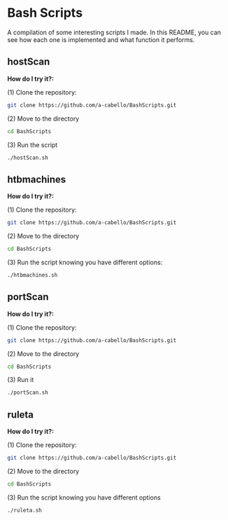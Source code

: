 <h1><strong>Bash Scripts</h1></strong>

A compilation of some interesting scripts I made.
In this README, you can see how each one is implemented and what function it performs.

<h2><b>hostScan</h2></b>
<b>How do I try it?:</b>

(1) Clone the repository:
```bash
git clone https://github.com/a-cabello/BashScripts.git
```
(2) Move to the directory
```bash
cd BashScripts
```
(3) Run the script
```bash
./hostScan.sh
```

<h2><b>htbmachines</h2></b>
<b>How do I try it?:</b>

(1) Clone the repository:
```bash
git clone https://github.com/a-cabello/BashScripts.git
```
(2) Move to the directory
```bash
cd BashScripts
```
(3) Run the script knowing you have different options:

```bash
./htbmachines.sh
```

<h2><b>portScan</h2></b>
<b>How do I try it?:</b>

(1) Clone the repository:
```bash
git clone https://github.com/a-cabello/BashScripts.git
```
(2) Move to the directory
```bash
cd BashScripts
```
(3) Run it
```bash
./portScan.sh
```

<h2><b>ruleta</h2></b>
<b>How do I try it?:</b>

(1) Clone the repository:
```bash
git clone https://github.com/a-cabello/BashScripts.git
```
(2) Move to the directory
```bash
cd BashScripts
```
(3) Run the script knowing you have different options
```bash
./ruleta.sh
```





